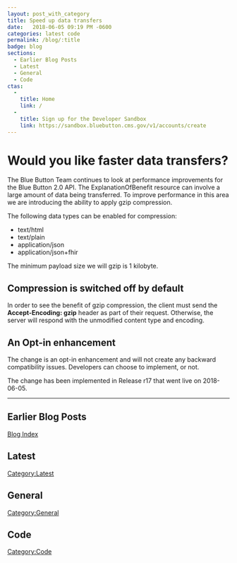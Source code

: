 ```yaml
---
layout: post_with_category
title: Speed up data transfers
date:   2018-06-05 09:19 PM -0600
categories: latest code
permalink: /blog/:title
badge: blog
sections:
  - Earlier Blog Posts
  - Latest
  - General
  - Code
ctas:
  - 
    title: Home
    link: /
  -
    title: Sign up for the Developer Sandbox
    link: https://sandbox.bluebutton.cms.gov/v1/accounts/create
---
```

# Would you like faster data transfers?
The Blue Button Team continues to look at performance improvements for the Blue Button 2.0 API. The 
ExplanationOfBenefit resource can involve a large amount of data being transferred. To improve performance
in this area we are introducing the ability to apply gzip compression. 


The following data types can be enabled for compression:
- text/html
- text/plain
- application/json
- application/json+fhir

The minimum payload size we will gzip is 1 kilobyte. 

## Compression is switched off by default

In order to see the benefit of gzip compression, the client must send the **Accept-Encoding: gzip** header as part of 
their request. Otherwise, the server will respond with the unmodified content type and encoding.

## An Opt-in enhancement
 
The change is an opt-in enhancement and will not create any backward compatibility issues. Developers can choose to
implement, or not. 

The change has been implemented in Release r17 that went live on 2018-06-05.

---
## Earlier Blog Posts

[Blog Index](/blog/)

## Latest

[Category:Latest](/blog/category/latest.html)

## General
[Category:General](/blog/category/general.html)

## Code
[Category:Code](/blog/category/code.html)
